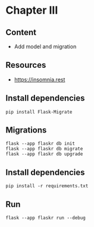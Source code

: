 # Chapter III

## Content
- Add model and migration

## Resources
- https://insomnia.rest

## Install dependencies
```
pip install Flask-Migrate
```
## Migrations
```
flask --app flaskr db init
flask --app flaskr db migrate
flask --app flaskr db upgrade
```
## Install dependencies
```
pip install -r requirements.txt
```
## Run
```
flask --app flaskr run --debug
```

